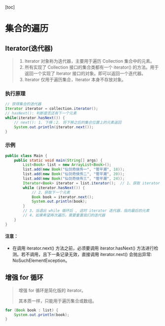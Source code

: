 [toc]

# 集合的遍历

## Iterator(迭代器)

> 1. Iterator 对象称为迭代器，主要用于遍历 Collection 集合中的元素。
> 2. 所有实现了 Collection 接口的集合类都有一个 iterator() 的方法。用于返回一个实现了 Iterator 接口的对象。即可以返回一个迭代器。
> 3. Iterator 仅用于遍历集合，Iterator 本身不存放对象。

### 执行原理

```java
// 获得集合的迭代器
Iterator iterator = collection.iterator();
// hasNext(): 判断是否还有下一个元素
while(iterator.hasNext()) {
	// next(): 1. 下移；2. 将下移之后的集合位置上的元素返回
    System.out.println(iterator.next());
}
```

### 示例

```java
public class Main {
    public static void main(String[] args) {
        List<Book> list = new ArrayList<Book>();
        list.add(new Book("仙剑奇侠传一", "管平潮", 18));
        list.add(new Book("仙剑奇侠传二", "管平潮", 20));
        list.add(new Book("仙剑奇侠传三", "管平潮", 24));
        Iterator<Book> iterator = list.iterator();  // 1、获取 iterator 对象
        while (iterator.hasNext()) {
            // 2、获取下一个元素
            Book book = iterator.next();
            System.out.println(book);
        }
        // 3、当退出 while 循环后 , 这时 iterator 迭代器，指向最后的元素
        // 4、如果希望再次遍历，需要重置我们的迭代器
    }
}
```

#### 注意：

- 在调用 iterator.next() 方法之前，必须要调用 iterator.hasNext() 方法进行检测。若不调用，且下一条记录无效，直接调用 iterator.next() 会抛出异常: NoSuchElementException。

## 增强 for 循环

> ​	增强 for 循环是简化版的 iterator。
>
> ​	其本质一样，只能用于遍历集合或数组。

```java
for (Book book : list) {
	System.out.println(book);
}
```

